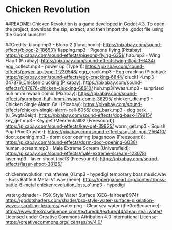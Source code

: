 # Chicken Revolution

##README:
Chicken Revolution is a game developed in Godot 4.3.
To open the project, download the zip, extract, and then import the .godot file using the Godot launcher

##Credits:
bloop.mp3 - Bloop 2 (floraphonic): https://pixabay.com/sound-effects/bloop-2-186531/
flapping.mp3 - Pigeons flying (Pixabay): https://pixabay.com/sound-effects/pigeons-flying-6351/
flap.mp3 - Wing Flap 1 (Pixabay): https://pixabay.com/sound-effects/wing-flap-1-6434/
egg_collect.mp3 - power up (Type 1): https://pixabay.com/sound-effects/power-up-type-1-230548/
egg_crack.mp3 - Egg cracking (Pixabay): https://pixabay.com/sound-effects/egg-cracking-6844/
cluck1-4.mp3 - 047876_Chicken clucking (Pixabay): https://pixabay.com/sound-effects/047876-chicken-clucking-68610/
huh.mp3/hwaah.mp3 - surprised huh hmm hwaah comic (Pixabay): https://pixabay.com/sound-effects/surprised-huh-hmm-hwaah-comic-36295/
chicken_die.mp3 - Chicken Single Alarm Call (Pixabay): https://pixabay.com/sound-effects/chicken-single-alarm-call-6056/
dog_bark.mp3 - dog bark (u_5wgfa0ekjt): https://pixabay.com/sound-effects/dog-bark-179915/
key_get.mp3 - Key get (Mendenhall02 (Freesound)): https://pixabay.com/sound-effects/key-get-39925/
worm_get.mp3 - Squish Pop (PixelCrusher): https://pixabay.com/sound-effects/squish-pop-256410/
door_opening.mp3 - dorm door opening (pagancow (Freesound)): https://pixabay.com/sound-effects/dorm-door-opening-6038/
human_scream.mp3 - Male Extreme Scream (Universfield): https://pixabay.com/sound-effects/male-extreme-scream-123078/
laser.mp3 - laser-shoot (cyclS (Freesound)): https://pixabay.com/sound-effects/laser-shoot-38126/

chickenrevolution_maintheme_01.mp3 - hypedigi
temporary boss music.wav - Boss Battle 6 Metal V1.wav (nene): https://opengameart.org/content/boss-battle-6-metal
chickenrevolution_loss_o1.mp3 - hypedigi

water.gdshader - PSX Style Water Surface (GEG-fairbear8974): https://godotshaders.com/shader/psx-style-water-surface-pixelation-waves-scrolling-textures/
water.png - Clear sea water (the3rdSequence): https://www.the3rdsequence.com/texturedb/texture/44/clear+sea+water/
	Licensed under Creative Commons Attribution 4.0 International License: https://creativecommons.org/licenses/by/4.0/
